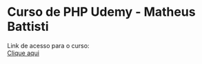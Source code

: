 # Curso de PHP Udemy - Matheus Battisti

Link de acesso para o curso: <br/>
<a href='https://www.udemy.com/share/103Uau3@2cbDiJq5IeAXoixAb2_adfw2E3hTm-4Bp1J2XL0Xj6q0sY6YKWUUXULd6-nXGMBu/'>Clique aqui</a>
